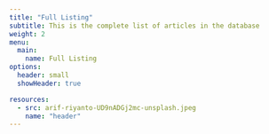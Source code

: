 ```yaml
---
title: "Full Listing"
subtitle: This is the complete list of articles in the database
weight: 2
menu:
  main:
    name: Full Listing
options:
  header: small
  showHeader: true

resources:
  - src: arif-riyanto-UD9nADGj2mc-unsplash.jpeg
    name: "header"
---
```


